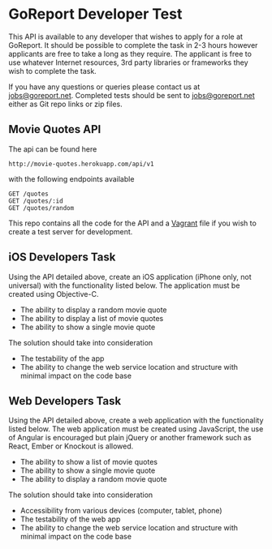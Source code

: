 # GoReport Developer Test

This API is available to any developer that wishes to apply for a role at GoReport.  It should be possible to complete the task in 2-3 hours however applicants are free to take a long as they require.  The applicant is free to use whatever Internet resources, 3rd party libraries or frameworks they wish to complete the task.

If you have any questions or queries please contact us at jobs@goreport.net.  Completed tests should be sent to jobs@goreport.net either as Git repo links or zip files.

## Movie Quotes API

The api can be found here

    http://movie-quotes.herokuapp.com/api/v1

with the following endpoints available

    GET /quotes
    GET /quotes/:id
    GET /quotes/random

This repo contains all the code for the API and a [Vagrant](http://www.vagrantup.com/) file if you wish to create a test server for development.

## iOS Developers Task

Using the API detailed above, create an iOS application (iPhone only, not universal) with the functionality listed below. The application must be created using Objective-C.

* The ability to display a random movie quote
* The ability to display a list of movie quotes
* The ability to show a single movie quote

The solution should take into consideration

* The testability of the app
* The ability to change the web service location and structure with minimal impact on the code base

## Web Developers Task

Using the API detailed above, create a web application with the functionality listed below. The web application must be created using JavaScript, the use of Angular is encouraged but plain jQuery or another framework such as React, Ember or Knockout is allowed.

* The ability to show a list of movie quotes
* The ability to show a single movie quote
* The ability to display a random movie quote

The solution should take into consideration

* Accessibility from various devices (computer, tablet, phone)
* The testability of the web app
* The ability to change the web service location and structure with minimal impact on the code base